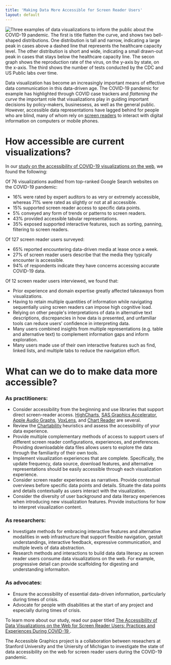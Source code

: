 ```yaml
---
title: 'Making Data More Accessible for Screen Reader Users'
layout: default
---
```


<img src="{{site.baseurl}}/images/banner.png" class="img-responsive" alt="Three examples of data visualizations to inform the public about the COVID-19 pandemic. The first is title flatten the curve, and shows two bell-shaped distributions. One distribution is tall and narrow, indicating a large peak in cases above a dashed line that represents the healthcare capacity level. The other distribution is short and wide, indicating a small drawn-out peak in cases that stays below the healthcare capacity line. The secon graph shows the reproduction rate of the virus, on the y-axis by state, on the x-axis. The third shows the number of tests conducted by the CDC and US Public labs over time."> 

Data visualization has become an increasingly important means of effective data communication in this data-driven age. The COVID-19 pandemic for example has highlighted through COVID case trackers and *flattening the curve*  the important role that visualizations play in guiding important decisions by policy-makers, businessess, as well as the general public. However, accessible data representations have lagged behind for people who are blind, many of whom rely on [screen readers](https://www.afb.org/blindness-and-low-vision/using-technology/assistive-technology-products/screen-readers) to interact with digital information on computers or mobile phones.

# How accessible are current visualizations?

In our [study on the accessibility of COVID-19 visualizations on the web](https://dl.acm.org/doi/10.1145/3557899), we found the following: 

Of 76 visualizations audited from top-ranked Google Search websites on the COVID-19 pandemic:

* 16% were rated by expert auditors to as very or extremely accessible, whereas 71% were rated as slightly or not at all accessible.
* 15% supported screen reader access to specific data points.
* 5% conveyed any form of trends or patterns to screen readers.
* 43% provided accessible tabular representations.
* 35% exposed supported interactive features, such as sorting, panning, filtering to screen readers.

Of 127 screen reader users surveyed:

* 65% reported encountering data-driven media at lease once a week.
* 27% of screen reader users describe that the media they typically encounter is accessible.
* 94% of respondents indicate they have concerns accessing accurate COVID-19 data.

Of 12 screen reader users interviewed, we found that:

* Prior experience and domain expertise greatly affected takeaways from visualizations.
* Having to retain multiple quantities of information while navigating sequentially using screen readers can impose high cognitive load.
* Relying on other people's interpretations of data in alternative text descriptions, discrepancies in how data is presented, and unfamiliar tools can reduce users' confidence in interpreting data.
* Many users combined insights from multiple representations (e.g. table and alternative text) to complement information gaps and inform exploration.
* Many users made use of their own interactive features such as find, linked lists, and multiple tabs to reduce the navigation effort.

# What can we do to make data more accessible?

### As practitioners: 

* Consider accessibility from the beginning and use libraries that support direct screen-reader access. [HighCharts](https://www.highcharts.com/docs/accessibility/accessibility-module), [SAS Graphics Accelerator](https://support.sas.com/software/products/graphics-accelerator/), [Apple Audio Graphs](https://developer.apple.com/documentation/accessibility/audio_graphs), [VoxLens](https://github.com/athersharif/voxlens), and [Chart Reader](https://github.com/microsoft/chart-reader) are several. 
* Review the [Chartability](https://chartability.fizz.studio/) heuristics and assess the accessibility of your data experience.
* Provide multiple complementary methods of access to support users of different screen reader configurations, experiences, and preferences. Providing downloadable data files allows users to explore the data through the familiarity of their own tools.
* Implement visualization experiences that are complete. Specifically, the update frequency, data source, download features, and alternative representations should be easily accessible through each visualization experience.
* Consider screen reader experiences as narratives. Provide contextual overviews before specific data points and details. Situate the data points and details contextually as users interact with the visualization.
* Consider the diversity of user background and data literacy experiences when introducing new visualization features. Provide instuctions for how to interpret visualization content.

### As researchers: 

* Investigate methods for embracing interactive features and alternative modalities in web infrastructure that support flexible navigation, gestalt understandings, interactive feedback, expressive communication, and multiple levels of data abstraction.
* Research methods and interactions to build data data literacy as screen reader users consume data visualizations on the web. For example, progressive detail can provide scaffolding for digesting and understanding informaiton.

### As advocates:

* Ensure the accessibility of essential data-driven information, particularly during times of crisis.
* Advocate for people with disabilities at the start of any project and especially during times of crisis.

To learn more about our study, read our paper titled  <a href="/Papers/TheAccessibilityOfDataVisualizationsOnTheWebForScreenReaderUsers.pdf" target="_target"> The Accessibility of Data Visualizations on the Web for Screen Reader Users: Practices and Experiences During COVID-19 </a>.

The Accessible Graphics project is a collaboration between reseachers at Stanford University and the Uniersity of Michigan to investigate the state of data accessibility on the web for screen reader users during the COVID-19 pandemic.





<!--
The Accessible Graphics project is a collaboration between reseachers at Stanford University and the Uniersity of Michigan to investigate the state of data accessibility on the web for screen reader users during the COVID-19 pandemic. 

The project consists of three parts:
* A survey of 127 screen reader users regarding their experiences and preferences accessing data on the web.
* In-depth interviews and observations of 12 screen readers interacting with online data visualizations.
* An accessibility audit of 87 data visualizations from top-ranked Google searches, conducted by web accessibility specialists.

# Study Results

Below is a summary of the results included from our paper titled: <a href="/Papers/siu2021dataCovid.pdf" target="_target"> COVID-19 Highlights the Issues Facing Blind and Visually Impaired People in Accessing Data on the Web. </a>

## Survey

### Accessing data-driven information

* 94% of respondents indicate they have concerns accessing accurate COVID-19 data.
* 17% of respondents agree that data-driven media they encounter is typically accessible with their use of technology.
* Respondents ranked trends as most commonly inaccessible, followed by information about pandemic severity, day-to-day advice, and health and safety guidelines.
* Popular types of tasks respondents would like access to data-driven information for are: orientation and mobility, data-related media, education related, work related, personal tasks, and art and expression.


### Ways of accessing information

* Respondents highlight the importance of good summary descriptions, tables for drawing their own conclusions, alternative audio and tactile methods of consumption, and improved screen reader compatability.
* Respondents looked for accessibility branded COVID-19 websites (28%), learned to interpret data using sonification techniques (25%), listened to more podcasts where trends are "better described" (21%), relied on visual interpration services or relatives (15%), or looked for download access to raw tabular data (10%). 
* 92% of respondents believe that tactile methods are helpful for exploring data graphics, while 55% indicated that they were at least compentant in using tactile graphics for data tasks. 
* 87% of respondents believe that audio-methods are helpful for exploring data graphics, while 23% indicated that they were at least compentant in using audio-methods for data tasks.

## Interview and Observations

* For accessibility-driven data websites, prior experience and domain expertise greatly affected participants' takeaways.
* Participants combined insights from multiple representations (e.g. table and alternative text) to complement information gaps and inform exploration.
* When making data comparisons, having to retain multiple quantities of information while sequentially navigating through screen readers can impose high cognitive load.
* Participants made use of interactive features such as find, linked lists, and multiple tabs to reduce the navigation effort.
* Relying on other people's interpretations of data in alternative text descriptions, discrepancies in how data is presented, and unfamiliar tools can reduce users' confidence in interpreting data.

## Data Accessibility Audit

The results of this study are currently under peer review, and will be uploaded once accepted.

--!>

<!--
The Accessible Graphics project was launched to provide important up-to-date multimodal graphics. We are continuously updating the site and expanding on the library of graphics available currently related to the COVID-19 health crisis. The project currently uses [SAS Graphics Accelerator](https://support.sas.com/software/products/graphics-accelerator/index.html) which is only supported in [Google Chrome](https://www.google.com/chrome/). We have provided instruction on [how to use SAS Graphics Accelerator]({% link usingSAS.md %}).

## List of data graphics available:
* [Flatten the Curve]({% link flattenTheCurve.md %})
* [Global Evolution of Covid-19 Cases]({% link plotCases.md %})
* [Rt: Effective Reproduction Rate]({% link rtlive.md %})
* [Deaths by Race]({% link deathsByRace.md %})
* [Civilian Unemployment Rate]({% link unemployment.md %})

Have a plot you want to see but is not here? [Send us a suggestion]({% link contact.md %}). 

<br>

## Project Data Collection
We are also interested in understanding the strengths and limitations of existing technologies in providing effective alternative representations. We are gathering feedback to improve how we present the graphics and to support the design of multimodal visualization libraries. Each visualization has an option to submit questions you may have about the graphic or data. Human volunteers will be answering questions. You may opt to receive an email alert when someone has posted an answer. Last, we are also collecting more general information on multimodal data literacy and the state of media accessibility. [Visit our survey]({% link survey.md %}) to learn more or participate.

<br>

## Datasets In Use
* [Johns Hopkins CSSE database](https://github.com/CSSEGISandData/COVID-19)
* [CDC Coronavirus Cases, Data & Surveillance](https://www.cdc.gov/coronavirus/2019-ncov/cases-updates/testing-in-us.html)
* [Rt.Live](https://rt.live/)
* [U.S. Bureau of Labor Statistics](https://www.bls.gov/charts/employment-situation/civilian-unemployment-rate.htm)

-->
